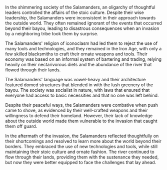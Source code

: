 In the shimmering society of the Salamanders, an oligarchy of thoughtful leaders controlled the affairs of the stoic culture. Despite their wise leadership, the Salamanders were inconsistent in their approach towards the outside world. They often remained ignorant of the events that occurred beyond their bayou, leading to disastrous consequences when an invasion by a neighboring tribe took them by surprise.

The Salamanders' religion of iconoclasm had led them to reject the use of many tools and technologies, and they remained in the Iron Age, with only a few skilled blacksmiths to craft their ornate weapons and tools. Their economy was based on an informal system of bartering and trading, relying heavily on their nectarivorous diets and the abundance of the river that flowed through their lands.

The Salamanders' language was vowel-heavy and their architecture featured domed structures that blended in with the lush greenery of the bayou. The society was socialist in nature, with laws that ensured that everyone had access to basic necessities and that no one was left behind.

Despite their peaceful ways, the Salamanders were combative when push came to shove, as evidenced by their well-crafted weapons and their willingness to defend their homeland. However, their lack of knowledge about the outside world made them vulnerable to the invasion that caught them off guard.

In the aftermath of the invasion, the Salamanders reflected thoughtfully on their shortcomings and resolved to learn more about the world beyond their borders. They embraced the use of new technologies and tools, while still maintaining their stoic culture and ornate fashion. The river continued to flow through their lands, providing them with the sustenance they needed, but now they were better equipped to face the challenges that lay ahead.